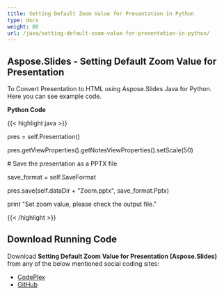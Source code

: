 ```yaml
---
title: Setting Default Zoom Value for Presentation in Python
type: docs
weight: 80
url: /java/setting-default-zoom-value-for-presentation-in-python/
---
```


## **Aspose.Slides - Setting Default Zoom Value for Presentation**
To Convert Presentation to HTML using Aspose.Slides Java for Python. Here you can see example code.

**Python Code**

{{< highlight java >}}

 pres = self.Presentation()

pres.getViewProperties().getNotesViewProperties().setScale(50)

\# Save the presentation as a PPTX file

save_format = self.SaveFormat

pres.save(self.dataDir + "Zoom.pptx", save_format.Pptx)

print "Set zoom value, please check the output file."

{{< /highlight >}}
## **Download Running Code**
Download **Setting Default Zoom Value for Presentation (Aspose.Slides)** from any of the below mentioned social coding sites:

- [CodePlex](https://asposeslidesjavapython.codeplex.com/releases/view/620922)
- [GitHub](https://github.com/aspose-slides/Aspose.Slides-for-Java/releases/tag/Aspose.Slides_Java_for_Python-v1.0)
